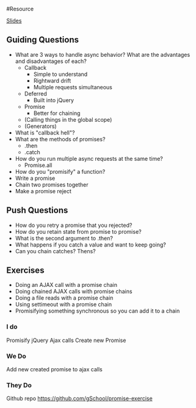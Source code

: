 #Resource

[Slides](https://docs.google.com/presentation/d/1ehfrCZ9hpc601dkfXUz7TzrDpSOn_VHuKflOumTasVI/edit?usp=sharing)

## Guiding Questions

* What are 3 ways to handle async behavior? What are the advantages and disadvantages of each?
    * Callback
        * Simple to understand
        * Rightward drift
        * Multiple requests simultaneous
    * Deferred
        * Built into jQuery
    * Promise
        * Better for chaining
    * (Calling things in the global scope)
    * (Generators)
* What is "callback hell"?
* What are the methods of promises?
    * .then
    * .catch
* How do you run multiple async requests at the same time?
    * Promise.all
* How do you "promisify" a function?
* Write a promise
* Chain two promises together
* Make a promise reject

## Push Questions

* How do you retry a promise that you rejected?
* How do you retain state from promise to promise?
* What is the second argument to .then?
* What happens if you catch a value and want to keep going?
* Can you chain catches? Thens?

## Exercises

* Doing an AJAX call with a promise chain
* Doing chained AJAX calls with promise chains
* Doing a file reads with a promise chain
* Using settimeout with a promise chain
* Promisifying something synchronous so you can add it to a chain

### I do

Promisify jQuery Ajax calls
Create new Promise

### We Do

Add new created promise to ajax calls

### They Do

Github repo
https://github.com/gSchool/promise-exercise
